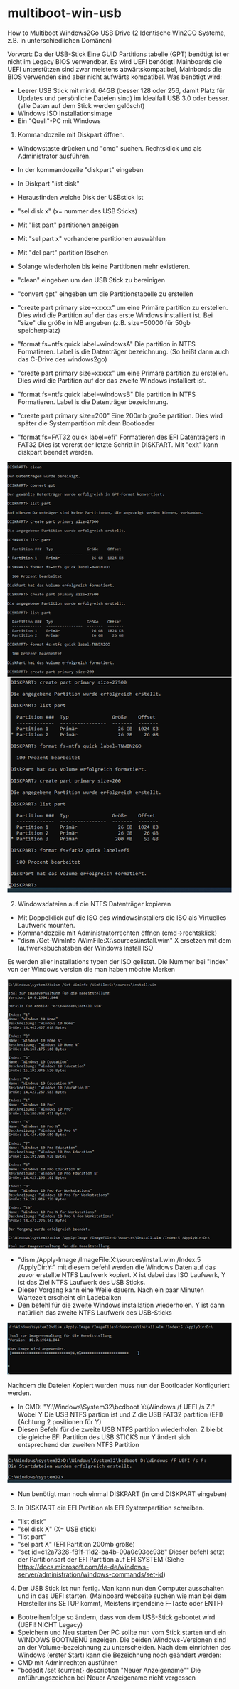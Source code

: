 # multiboot-win-usb

How to Multiboot Windows2Go USB Drive (2 Identische Win2GO Systeme, z.B. in unterschiedlichen Domänen)

Vorwort:
Da der USB-Stick Eine GUID Partitions tabelle (GPT) benötigt ist er nicht im Legacy BIOS verwendbar. Es wird UEFI benötigt!
Mainboards die UEFI unterstützen sind zwar meistens abwärtskompatibel, Mainbords die BIOS verwenden sind aber nicht aufwärts kompatibel.
Was benötigt wird:
 - Leerer USB Stick mit mind. 64GB (besser 128 oder 256, damit Platz für Updates und persönliche Dateien sind) im Idealfall USB 3.0 oder besser. (alle Daten auf dem Stick werden gelöscht)
 - Windows ISO Installationsimage
 - Ein "Quell"-PC mit Windows


1. Kommandozeile mit Diskpart öffnen.
 - Windowstaste drücken und "cmd" suchen. Rechtsklick und als Administrator ausführen.
 - In der kommandozeile "diskpart" eingeben
 - In Diskpart "list disk"
 - Herausfinden welche Disk der USBstick ist
 - "sel disk x" (x= nummer des USB Sticks)
 - Mit "list part" partitionen anzeigen
 - Mit "sel part x" vorhandene partitionen auswählen
 - Mit "del part" partition löschen
- Solange wiederholen bis keine Partitionen mehr existieren.
 - "clean" eingeben um den USB Stick zu bereinigen
 - "convert gpt" eingeben um die Partitionstabelle zu erstellen
 - "create part primary size=xxxxx" um eine Primäre partition zu erstellen. Dies wird die Partition auf der das erste Windows installiert ist. Bei "size" die größe in MB angeben (z.B. size=50000 für 50gb speicherplatz)
 - "format fs=ntfs quick label=windowsA" Die partition in NTFS Formatieren. Label is die Datenträger bezeichnung. (So heißt dann auch das C-Drive des windows2go) 

 - "create part primary size=xxxxx" um eine Primäre partition zu erstellen. Dies wird die Partition auf der das zweite Windows installiert ist.
 - "format fs=ntfs quick label=windowsB" Die partition in NTFS Formatieren. Label is die Datenträger bezeichnung.

 - "create part primary size=200" Eine 200mb große partition. Dies wird später die Systempartition mit dem Bootloader
 - "format fs=FAT32 quick label=efi" Formatieren des EFI Datenträgers in FAT32
Dies ist vorerst der letzte Schritt in DISKPART. Mit "exit" kann diskpart beendet werden.

![diskpart1](https://raw.githubusercontent.com/it4impuls/multiboot-win-usb/main/01diskpart1.PNG)
![diskpart2](https://raw.githubusercontent.com/it4impuls/multiboot-win-usb/main/02diskpart2.PNG)

2. Windowsdateien auf die NTFS Datenträger kopieren
 - Mit Doppelklick auf die ISO des windowsinstallers die ISO als Virtuelles Laufwerk mounten.
 - Kommandozeile mit Administratorrechten öffnen (cmd->rechtsklick)
 - "dism /Get-WimInfo /WimFile:X:\sources\install.wim" X ersetzen mit dem laufwerksbuchstaben der Windows Install ISO

Es werden aller installations typen der ISO gelistet.
Die Nummer bei "Index" von der Windows version die man haben möchte Merken

![cmd1](https://raw.githubusercontent.com/it4impuls/multiboot-win-usb/main/03cmd1.PNG)

 - "dism /Apply-Image /ImageFile:X:\sources\install.wim /Index:5 /ApplyDir:Y:\"
mit diesem befehl werden die Windows Daten auf das zuvor erstellte NTFS Laufwerk kopiert. X ist dabei das ISO Laufwerk, Y ist das Ziel NTFS Laufwerk des USB Sticks.
 - Dieser Vorgang kann eine Weile dauern. Nach ein paar Minuten Wartezeit erscheint ein Ladebalken 
 - Den befehl für die zweite Windows installation wiederholen. Y ist dann natürlich das zweite NTFS Laufwerk des USB-Sticks

![cmd2](https://raw.githubusercontent.com/it4impuls/multiboot-win-usb/main/04cmd2.PNG)

Nachdem die Dateien Kopiert wurden muss nun der Bootloader Konfiguriert werden.
 - In CMD:
"Y:\Windows\System32\bcdboot Y:\Windows /f UEFI /s Z:"
Wobei Y Die USB NTFS partion ist und Z die USB FAT32 partition (EFI) (Achtung 2 positionen für Y)
 - Diesen Befehl für die zweite USB NTFS partition wiederholen. Z bleibt die gleiche EFI Partition des USB STICKS nur Y ändert sich entsprechend der zweiten NTFS Partition
 
 ![cmd3](https://raw.githubusercontent.com/it4impuls/multiboot-win-usb/main/05cmd3.PNG)
 
 - Nun benötigt man noch einmal DISKPART (in cmd DISKPART eingeben)



3. In DISKPART die EFI Partition als EFI Systempartition schreiben.
 - "list disk"
 - "sel disk X" (X= USB stick)
 - "list part"
 - "sel part X" (EFI Partition 200mb größe)
 - "set id=c12a7328-f81f-11d2-ba4b-00a0c93ec93b"
Dieser befehl setzt der Partitionsart der EFI Partition auf EFI SYSTEM
(Siehe https://docs.microsoft.com/de-de/windows-server/administration/windows-commands/set-id)

4. Der USB Stick ist nun fertig. Man kann nun den Computer ausschalten und in das UEFI starten. (Mainboard webseite suchen wie man bei dem Hersteller ins SETUP kommt, Meistens irgendeine F-Taste oder ENTF)
 - Bootreihenfolge so ändern, dass von dem USB-Stick gebootet wird (UEFI! NICHT Legacy)
 - Speichern und Neu starten
Der PC sollte nun vom Stick starten und ein WINDOWS BOOTMENÜ anzeigen. Die beiden Windows-Versionen sind an der Volume-bezeichnung zu unterscheiden.
Nach dem einrichten des Windows (erster Start) kann die Bezeichnung noch geändert werden:
 - CMD mit Adminrechten ausführen
 - "bcdedit /set {current} description "Neuer Anzeigename""
Die anführungszeichen bei Neuer Anzeigename nicht vergessen

